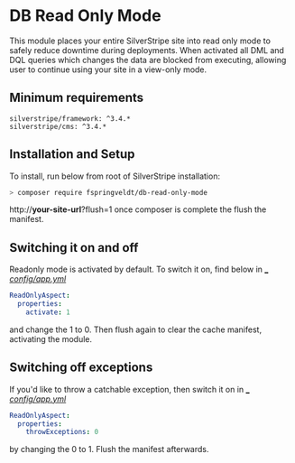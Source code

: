 # DB Read Only Mode
This module places your entire SilverStripe site into read only mode to safely reduce downtime during deployments. When activated all DML and DQL queries which changes the data are blocked from executing, allowing user to continue using your site in a view-only mode.

## Minimum requirements
```
silverstripe/framework: ^3.4.* 
silverstripe/cms: ^3.4.*
```
## Installation and Setup
To install, run below from root of SilverStripe installation:
```bash 
> composer require fspringveldt/db-read-only-mode
``` 

http://**your-site-url**?flush=1 once composer is complete the flush the manifest.

## Switching it on and off
Readonly mode is activated by default. To switch it on, find below in [_ _config/app.yml_](_config/app.yml)
```yaml
ReadOnlyAspect:
  properties:
    activate: 1
```

and change the 1 to 0. Then flush again to clear the cache manifest, activating the module.

## Switching off exceptions
If you'd like to throw a catchable exception, then switch it on in [_ _config/app.yml_](_config/app.yml)
```yaml
ReadOnlyAspect:
  properties:
    throwExceptions: 0
```

by changing the 0 to 1. Flush the manifest afterwards.
